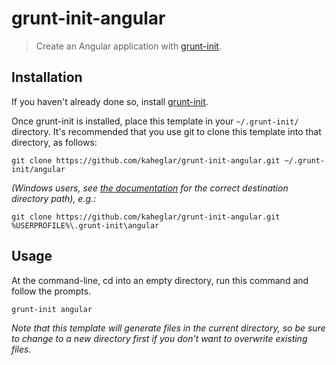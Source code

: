 # grunt-init-angular

> Create an Angular application with [grunt-init][].

[grunt-init]: http://gruntjs.com/project-scaffolding

## Installation
If you haven't already done so, install [grunt-init][].

Once grunt-init is installed, place this template in your `~/.grunt-init/` directory. It's recommended that you use git to clone this template into that directory, as follows:

```
git clone https://github.com/kaheglar/grunt-init-angular.git ~/.grunt-init/angular
```

_(Windows users, see [the documentation][grunt-init] for the correct destination directory path), e.g.:_
```
git clone https://github.com/kaheglar/grunt-init-angular.git %USERPROFILE%\.grunt-init\angular
```

## Usage

At the command-line, cd into an empty directory, run this command and follow the prompts.

```
grunt-init angular
```

_Note that this template will generate files in the current directory, so be sure to change to a new directory first if you don't want to overwrite existing files._